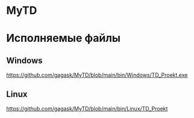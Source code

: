 # MyTD
# Исполняемые файлы
## Windows
https://github.com/gagask/MyTD/blob/main/bin/Windows/TD_Proekt.exe
## Linux
https://github.com/gagask/MyTD/blob/main/bin/Linux/TD_Proekt
